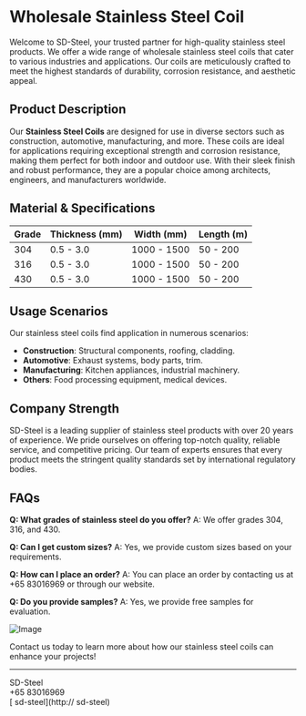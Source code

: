 # Wholesale Stainless Steel Coil

Welcome to SD-Steel, your trusted partner for high-quality stainless steel products. We offer a wide range of wholesale stainless steel coils that cater to various industries and applications. Our coils are meticulously crafted to meet the highest standards of durability, corrosion resistance, and aesthetic appeal.

## Product Description

Our **Stainless Steel Coils** are designed for use in diverse sectors such as construction, automotive, manufacturing, and more. These coils are ideal for applications requiring exceptional strength and corrosion resistance, making them perfect for both indoor and outdoor use. With their sleek finish and robust performance, they are a popular choice among architects, engineers, and manufacturers worldwide.

## Material & Specifications

| Grade | Thickness (mm) | Width (mm) | Length (m) |
|-------|----------------|------------|------------|
| 304   | 0.5 - 3.0      | 1000 - 1500| 50 - 200   |
| 316   | 0.5 - 3.0      | 1000 - 1500| 50 - 200   |
| 430   | 0.5 - 3.0      | 1000 - 1500| 50 - 200   |

## Usage Scenarios

Our stainless steel coils find application in numerous scenarios:
- **Construction**: Structural components, roofing, cladding.
- **Automotive**: Exhaust systems, body parts, trim.
- **Manufacturing**: Kitchen appliances, industrial machinery.
- **Others**: Food processing equipment, medical devices.

## Company Strength

SD-Steel is a leading supplier of stainless steel products with over 20 years of experience. We pride ourselves on offering top-notch quality, reliable service, and competitive pricing. Our team of experts ensures that every product meets the stringent quality standards set by international regulatory bodies.

## FAQs

**Q: What grades of stainless steel do you offer?**
A: We offer grades 304, 316, and 430.

**Q: Can I get custom sizes?**
A: Yes, we provide custom sizes based on your requirements.

**Q: How can I place an order?**
A: You can place an order by contacting us at +65 83016969 or through our website.

**Q: Do you provide samples?**
A: Yes, we provide free samples for evaluation.

![Image](https://github.com/user-attachments/assets/2567258e-e124-4816-932d-1809bd27ef0b)

Contact us today to learn more about how our stainless steel coils can enhance your projects!

---

SD-Steel  
+65 83016969  
[ sd-steel](http:// sd-steel)